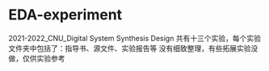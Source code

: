 # EDA-experiment
2021-2022_CNU_Digital System Synthesis Design
  共有十三个实验，每个实验文件夹中包括了：指导书、源文件、实验报告等
  没有细致整理，有些拓展实验没做，仅供实验参考
